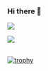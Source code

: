 ### Hi there 👋

<!--
**Marshxan/marshxan** is a ✨ _special_ ✨ repository because its `README.md` (this file) appears on your GitHub profile.

Here are some ideas to get you started:

- 🔭 I’m currently working on ...
- 🌱 I’m currently learning ...
- 👯 I’m looking to collaborate on ...
- 🤔 I’m looking for help with ...
- 💬 Ask me about ...
- 📫 How to reach me: ...
- 😄 Pronouns: ...
- ⚡ Fun fact: ...
-->












<img src="https://github-readme-stats.vercel.app/api/?username=Marshxan&count_private=true&theme=tokyonight&showicons=true">

<img src="https://github-readme-stats.vercel.app/api/top-langs/?username=Marshxan&langs_count=5&theme=tokyonight"><br>
<br>



[![trophy](https://github-profile-trophy.vercel.app/?username=Marshxan&theme=onestar&no-bg=false&title=Organizations,Commits,Repositories)](https://github-profile-trophy.vercel.app/?username=Marshxan&theme=onestar&no-bg=false)
